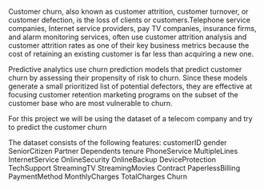 Customer churn, also known as customer attrition, customer turnover, or customer defection, is the loss of clients or customers.Telephone service companies, Internet service providers, pay TV companies, insurance firms, and alarm monitoring services, often use customer attrition analysis and customer attrition rates as one of their key business metrics because the cost of retaining an existing customer is far less than acquiring a new one.

Predictive analytics use churn prediction models that predict customer churn by assessing their propensity of risk to churn. Since these models generate a small prioritized list of potential defectors, they are effective at focusing customer retention marketing programs on the subset of the customer base who are most vulnerable to churn.

For this project we will be using the dataset of a telecom company and try to predict the customer churn



The dataset consists of the following features:
customerID	gender	SeniorCitizen	Partner	Dependents	tenure	PhoneService	MultipleLines	InternetService	OnlineSecurity	OnlineBackup	DeviceProtection	TechSupport	StreamingTV	StreamingMovies	Contract	PaperlessBilling	PaymentMethod	MonthlyCharges	TotalCharges	Churn
